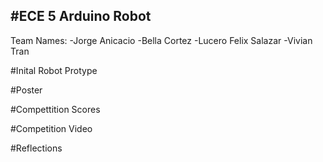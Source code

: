 #ECE 5 Arduino Robot
---
Team Names: 
-Jorge Anicacio
-Bella Cortez
-Lucero Felix Salazar
-Vivian Tran 


#Inital Robot Protype

#Poster

#Compettition Scores

#Competition Video

#Reflections 
